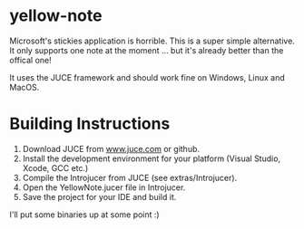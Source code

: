 # yellow-note
Microsoft's stickies application is horrible.  This is a super simple alternative.  It only supports one note at the moment ... but it's already better than the offical one!

It uses the JUCE framework and should work fine on Windows, Linux and MacOS. 

# Building Instructions

1. Download JUCE from www.juce.com or github.
2. Install the development environment for your platform (Visual Studio, Xcode, GCC etc.)
3. Compile the Introjucer from JUCE (see extras/Introjucer).
4. Open the YellowNote.jucer file in Introjucer. 
5. Save the project for your IDE and build it. 

I'll put some binaries up at some point :)
